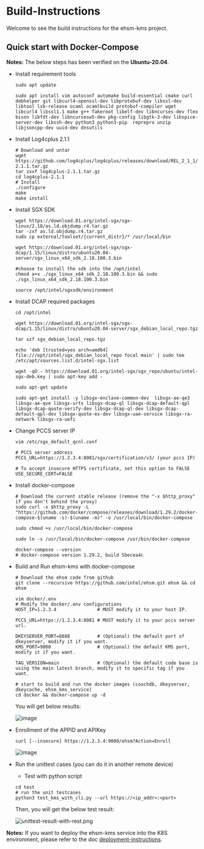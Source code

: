 # Build-Instructions

Welcome to see the build instructions for the ehsm-kms project.

## Quick start with Docker-Compose

**Notes:** The below steps has been verified on the **Ubuntu-20.04**.

* Install requirement tools

    ``` shell
    sudo apt update

    sudo apt install vim autoconf automake build-essential cmake curl debhelper git libcurl4-openssl-dev libprotobuf-dev libssl-dev libtool lsb-release ocaml ocamlbuild protobuf-compiler wget libcurl4 libssl1.1 make g++ fakeroot libelf-dev libncurses-dev flex bison libfdt-dev libncursesw5-dev pkg-config libgtk-3-dev libspice-server-dev libssh-dev python3 python3-pip  reprepro unzip libjsoncpp-dev uuid-dev dnsutils
    ```

* Install Log4cplus 2.1.1

    ```shell
    # Download and untar
    wget https://github.com/log4cplus/log4cplus/releases/download/REL_2_1_1/log4cplus-2.1.1.tar.gz
    tar zxvf log4cplus-2.1.1.tar.gz
    cd log4cplus-2.1.1
    # Install
    ./configure
    make
    make install
    ```

* Install SGX SDK

    ```shell
    wget https://download.01.org/intel-sgx/sgx-linux/2.18/as.ld.objdump.r4.tar.gz
    tar -zxf as.ld.objdump.r4.tar.gz
    sudo cp external/toolset/{current_distr}/* /usr/local/bin

    wget https://download.01.org/intel-sgx/sgx-dcap/1.15/linux/distro/ubuntu20.04-server/sgx_linux_x64_sdk_2.18.100.3.bin

    #choose to install the sdk into the /opt/intel
    chmod a+x ./sgx_linux_x64_sdk_2.18.100.3.bin && sudo ./sgx_linux_x64_sdk_2.18.100.3.bin

    source /opt/intel/sgxsdk/environment
    ```

* Install DCAP required packages

    ```shell
    cd /opt/intel

    wget https://download.01.org/intel-sgx/sgx-dcap/1.15/linux/distro/ubuntu20.04-server/sgx_debian_local_repo.tgz

    tar xzf sgx_debian_local_repo.tgz

    echo 'deb [trusted=yes arch=amd64] file:///opt/intel/sgx_debian_local_repo focal main' | sudo tee /etc/apt/sources.list.d/intel-sgx.list

    wget -qO - https://download.01.org/intel-sgx/sgx_repo/ubuntu/intel-sgx-deb.key | sudo apt-key add -

    sudo apt-get update

    sudo apt-get install -y libsgx-enclave-common-dev  libsgx-ae-qe3 libsgx-ae-qve libsgx-urts libsgx-dcap-ql libsgx-dcap-default-qpl libsgx-dcap-quote-verify-dev libsgx-dcap-ql-dev libsgx-dcap-default-qpl-dev libsgx-quote-ex-dev libsgx-uae-service libsgx-ra-network libsgx-ra-uefi
    ```

* Change PCCS server IP

    ``` shell
    vim /etc/sgx_default_qcnl.conf
    ```

    ``` vi
    # PCCS server address
    PCCS_URL=https://1.2.3.4:8081/sgx/certification/v3/ (your pccs IP)

    # To accept insecure HTTPS certificate, set this option to FALSE
    USE_SECURE_CERT=FALSE
    ```

* Install docker-compose

    ``` shell
    # Download the current stable release (remove the "-x $http_proxy" if you don't behind the proxy)
    sudo curl -x $http_proxy -L "https://github.com/docker/compose/releases/download/1.29.2/docker-compose-$(uname -s)-$(uname -m)" -o /usr/local/bin/docker-compose

    sudo chmod +x /usr/local/bin/docker-compose

    sudo ln -s /usr/local/bin/docker-compose /usr/bin/docker-compose

    docker-compose --version
    # docker-compose version 1.29.2, build 5becea4c
    ```

* Build and Run ehsm-kms with docker-compose

    ```shell
    # Download the ehsm code from github
    git clone --recursive https://github.com/intel/ehsm.git ehsm && cd ehsm

    vim docker/.env
    # Modify the docker/.env configurations
    HOST_IP=1.2.3.4               # MUST modify it to your host IP.

    PCCS_URL=https://1.2.3.4:8081 # MUST modify it to your pccs server url.

    DKEYSERVER_PORT=8888          # (Optional) the default port of dkeyserver, modify it if you want.
    KMS_PORT=9000                 # (Optional) the default KMS port, modify it if you want.

    TAG_VERSION=main              # (Optional) the default code base is using the main latest branch, modify it to specific tag if you want.

    # start to build and run the docker images (couchdb, dkeyserver, dkeycache, ehsm_kms_service)
    cd docker && docker-compose up -d
    ```

    You will get below results:

    ![image](diagrams/docker-compose-result.PNG)

* Enrollment of the APPID and APIKey

    ``` shell
    curl [--insecure] https://1.2.3.4:9000/ehsm?Action=Enroll
    ```

    ![image](diagrams/enroll.PNG)

* Run the unittest cases (you can do it in another remote device)
    * Test with python script

    ``` shell
    cd test
    # run the unit testcases
    python3 test_kms_with_cli.py --url https://<ip_addr>:<port>
    ```

    Then, you will get the below test result:

    ![unittest-result-with-rest.png](diagrams/unittest-result-with-rest.PNG)

**Notes:**
If you want to deploy the ehsm-kms service into the K8S environment, please refer to the doc [deployment-instructions](deployment-instructions.md).
